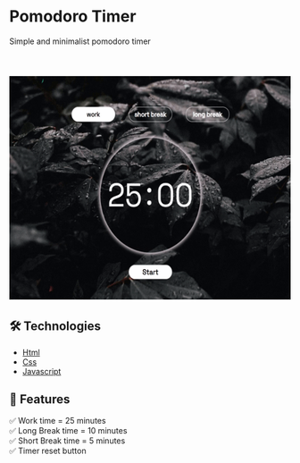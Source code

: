 # Pomodoro Timer

Simple and minimalist pomodoro timer

<br>

<h3 align="center">
    <img src="./.github/sample.gif" alt="proj_gif" height="400px">
</h3>

## 🛠️ Technologies
  * [Html](https://www.w3schools.com/html/)
  * [Css](https://www.w3schools.com/css/)
  * [Javascript](https://www.javascripttutorial.net/)


## 🚀 Features 

✅ Work time = 25 minutes <br>
✅ Long Break time = 10 minutes <br>
✅ Short Break time = 5 minutes <br>
✅ Timer reset button
